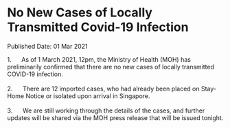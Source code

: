<html>
    <meta http-equiv="Content-Type" content="text/html; charset=utf-8"/>
    <meta charset="utf-8"/>
    <title>No New Cases of Locally Transmitted Covid-19 Infection</title>
    <body><h1>No New Cases of Locally Transmitted Covid-19 Infection</h1>
    <p>Published Date: 01 Mar 2021</p> 1.&nbsp;&nbsp;&nbsp;&nbsp;&nbsp; As of 1 March 2021, 12pm, the Ministry of Health (MOH) has preliminarily confirmed that there are no new cases of locally transmitted COVID-19 infection.<br><br>2.&nbsp;&nbsp;&nbsp;&nbsp;&nbsp; There are 12 imported cases, who had already been placed on Stay-Home Notice or isolated upon arrival in Singapore.<br><br>3.&nbsp;&nbsp;&nbsp;&nbsp;&nbsp; We are still working through the details of the cases, and further updates will be shared via the MOH press release that will be issued tonight.<br></body>
</html>
